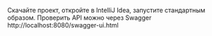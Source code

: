 Скачайте проект, откройте в IntelliJ Idea, запустите стандартным образом. Проверить API можно через Swagger http://localhost:8080/swagger-ui.html
